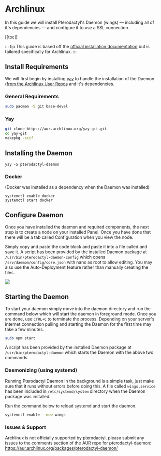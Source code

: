 # Archlinux
In this guide we will install Pterodactyl's Daemon (wings) — including all of it's dependencies — and configure it
to use a SSL connection.

[[toc]]

::: tip
This guide is based off the [official installation documentation](/daemon/installing.md) but is tailored specifically for Archlinux.
:::

## Install Requirements
We will first begin by installing [yay](https://github.com/Jguer/yay) to handle the installation of the Daemon ([from the Archlinux User Repos](https://aur.archlinux.org/packages/pterodactyl-daemon/) and it's dependencies.

### General Requirements
```bash
sudo pacman -S git base-devel
```

### Yay

```bash
git clone https://aur.archlinux.org/yay-git.git
cd yay-git
makepkg -scif
```

## Installing the Daemon
```
yay -S pterodactyl-daemon
```

### Docker
(Docker was installed as a dependency when the Daemon was installed)
```
systemctl enable docker
systemctl start docker
```

## Configure Daemon
Once you have installed the daemon and required components, the next step is to create a node on your installed Panel.
Once you have done that there will be a tab called Configuration when you view the node.

Simply copy and paste the code block and paste it into a file called  and save it.
A script has been provided by the installed Daemon package at `/usr/bin/pterodactyl-daemon-config` which opens `/srv/daemon/config/core.json` with nano as root to allow editing.
You may also use the Auto-Deployment feature rather than manually creating the files.

![](./../.vuepress/public/daemon_configuration_example.png)

## Starting the Daemon
To start your daemon simply move into the daemon directory and run the command below which will start the daemon in
foreground mode. Once you are done, use `CTRL+C` to terminate the process. Depending on your server's internet connection
pulling and starting the Daemon for the first time may take a few minutes.

``` bash
sudo npm start
```
A script has been provided by the installed Daemon package at `/usr/bin/pterodactyl-daemon` which starts the Daemon with the above two commands.

### Daemonizing (using systemd)

Running Pterodactyl Daemon in the background is a simple task, just make sure that it runs without errors before doing
this. A file called `wings.service` has been included in `/etc/systemd/system` directory when the Daemon package was installed.

Run the command below to reload systemd and start the daemon.

``` bash
systemctl enable --now wings
```


### Issues & Support

Archlinux is not officially supported by pterodactyl, please submit any issues to the comments section of the AUR repo for pterodactyl-daemon:
https://aur.archlinux.org/packages/pterodactyl-daemon/
